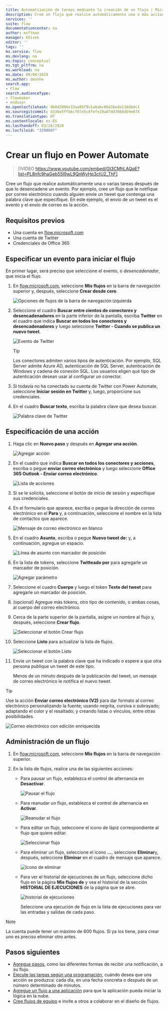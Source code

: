 ```yaml
---
title: Automatización de tareas mediante la creación de un flujo | Microsoft Docs
description: Cree un flujo que realice automáticamente una o más acciones, como enviar correo electrónico, cuando se produzcan eventos, como que alguien agregue una fila a una lista de SharePoint.
services: ''
suite: flow
documentationcenter: na
author: msftman
manager: KVivek
editor: ''
tags: ''
ms.service: flow
ms.devlang: na
ms.topic: conceptual
ms.tgt_pltfrm: na
ms.workload: na
ms.date: 09/04/2019
ms.author: deonhe
search.app:
- Flow
search.audienceType:
- flowmaker
- enduser
ms.openlocfilehash: 9b0d2986e33aa65f9c5a0abc06d3beda116dbdc1
ms.sourcegitcommit: d336e5ffb6cf07e5c8fefe19a87dd7668db9e074
ms.translationtype: HT
ms.contentlocale: es-ES
ms.lasthandoff: 03/26/2020
ms.locfileid: "3298097"
---
```

# <a name="create-a-flow-in-power-automate"></a>Crear un flujo en Power Automate


> [!VIDEO https://www.youtube.com/embed/Gt3CMhLAQqE?list=PL8nfc9haGeb55I9wL9QnWyHp3ctU2_ThF]

Cree un flujo que realice automáticamente una o varias tareas después de que lo desencadene un evento. Por ejemplo, cree un flujo que le notifique por correo electrónico cuando alguien envíe un tweet que contenga una palabra clave que especifique. En este ejemplo, el envío de un tweet es el evento y el envío de correo es la acción.

## <a name="prerequisites"></a>Requisitos previos

* Una cuenta en [flow.microsoft.com](https://flow.microsoft.com)
* Una cuenta de Twitter
* Credenciales de Office 365

## <a name="specify-an-event-to-start-the-flow"></a>Especificar un evento para iniciar el flujo

En primer lugar, será preciso que seleccione el evento, o *desencadenador*, que inicia el flujo.

1. En [flow.microsoft.com](https://flow.microsoft.com), seleccione **Mis flujos** en la barra de navegación superior y, después, seleccione **Crear desde cero**.

    ![Opciones de flujos de la barra de navegación izquierda](./media/get-started-logic-flow/create-logic-flow.png)
1. Seleccione el cuadro **Buscar entre cientos de conectores y desencadenadores** en la parte inferior de la pantalla, escriba **Twitter** en el cuadro que indica **Buscar en todos los conectores y desencadenadores** y luego seleccione **Twitter - Cuando se publica un nuevo tweet**.

    ![Evento de Twitter](./media/get-started-logic-flow/twitter-search.png)

   >[!TIP]
   >Los conectores admiten varios tipos de autenticación. Por ejemplo, SQL Server admite Azure AD, autenticación de SQL Server, autenticación de Windows y cadena de conexión SQL. Los usuarios eligen qué tipo de autenticación desean usar al configurar un conector.

1. Si todavía no ha conectado su cuenta de Twitter con Power Automate, seleccione **Iniciar sesión en Twitter** y, luego, proporcione sus credenciales.

1. En el cuadro **Buscar texto**, escriba la palabra clave que desea buscar.

    ![Palabra clave de Twitter](./media/get-started-logic-flow/twitter-keyword.png)

## <a name="specify-an-action"></a>Especificación de una acción

1. Haga clic en **Nuevo paso** y después en **Agregar una acción**.

    ![Agregar acción](./media/get-started-logic-flow/add-action-icon.png)

1. En el cuadro que indica **Buscar en todos los conectores y acciones**, escriba o pegue **enviar correo electrónico** y luego seleccione **Office 365 Outlook - Enviar correo electrónico**.

    ![Lista de acciones](./media/get-started-logic-flow/send-email.png)

1. Si se le solicita, seleccione el botón de inicio de sesión y especifique sus credenciales.

1. En el formulario que aparece, escriba o pegue la dirección de correo electrónico en el **Para** y, a continuación, seleccione el nombre en la lista de contactos que aparece.

    ![Mensaje de correo electrónico en blanco](./media/get-started-logic-flow/blank-email.png)
1. En el cuadro **Asunto**, escriba o pegue **Nuevo tweet de:** y, a continuación, agregue un espacio.

    ![Línea de asunto con marcador de posición](./media/get-started-logic-flow/message-token.png)
1. En la lista de tokens, seleccione **Twitteado por** para agregarle un marcador de posición.

    ![Agregar parámetro](./media/get-started-logic-flow/add-parameter.png)
1. Seleccione el cuadro **Cuerpo** y luego el token **Texto del tweet** para agregarle un marcador de posición.
1. (opcional) Agregue más tokens, otro tipo de contenido, o ambas cosas, al cuerpo del correo electrónico.
1. Cerca de la parte superior de la pantalla, asigne un nombre al flujo y, después, seleccione **Crear flujo**.

    ![Seleccionar el botón Crear flujo](./media/get-started-logic-flow/create-button.png)
1. Seleccione **Listo** para actualizar la lista de flujos.

     ![Seleccionar el botón Listo](./media/get-started-logic-flow/done-button.png)
1. Envíe un tweet con la palabra clave que ha indicado o espere a que otra persona publique un tweet de este tipo.

     Menos de un minuto después de la publicación del tweet, un mensaje de correo electrónico le notifica el nuevo tweet.

> [!TIP]
> Use la acción **Enviar correo electrónico (V2)** para dar formato al correo electrónico personalizando la fuente; usando negrita, cursiva o subrayado; adaptando el color y el resaltado; y creando listas o vínculos, entre otras posibilidades.

![Correo electrónico con edición enriquecida](media/get-started-logic-flow/email-rich-text.png)

## <a name="manage-a-flow"></a>Administración de un flujo

1. En [flow.microsoft.com](https://flow.microsoft.com), seleccione **Mis flujos** en la barra de navegación superior.
1. En la lista de flujos, realice una de las siguientes acciones:

   * Para pausar un flujo, establezca el control de alternancia en **Desactivar**.

       ![Pausar el flujo](./media/get-started-logic-flow/pause-flow.png)
   * Para reanudar un flujo, establezca el control de alternancia en **Activar**.

       ![Reanudar el flujo](./media/get-started-logic-flow/resume-flow.png)
   * Para editar un flujo, seleccione el icono de lápiz correspondiente al flujo que quiere editar.

       ![Seleccionar flujo](./media/get-started-logic-flow/select-flow.png)
   * Para eliminar un flujo, seleccione el icono **...**, seleccione **Eliminar**y, después, seleccione **Eliminar** en el cuadro de mensaje que aparece.

       ![Icono de eliminar](./media/get-started-logic-flow/delete-icon.png)
   * Para ver el historial de ejecuciones de un flujo, seleccione dicho flujo en la página **Mis flujos de** y vea el historial de la sección **HISTORIAL DE EJECUCIONES** de la página que se abre.

       ![historial de ejecuciones](./media/get-started-logic-flow/run-history.png)

     Seleccione una ejecución de flujo en la lista de ejecuciones para ver las entradas y salidas de cada paso.

> [!NOTE]
> La cuenta puede tener un máximo de 600 flujos. Si ya los tiene, para crear uno es preciso eliminar otro antes.
>
>

## <a name="next-steps"></a>Pasos siguientes

* [Agregue pasos](multi-step-logic-flow.md), como las diferentes formas de recibir una notificación, a su flujo.
* [Ejecute las tareas según una programación](run-scheduled-tasks.md), cuándo desea que una acción se produzca: cada día, en una fecha concreta o después de un número determinado de minutos.
* [Agregue un flujo a una aplicación](https://powerapps.microsoft.com/tutorials/using-logic-flows/) para que la aplicación pueda iniciar la lógica en la nube.
* [Cree flujos de equipo](create-team-flows.md) e invite a otros a colaborar en el diseño de flujos.
